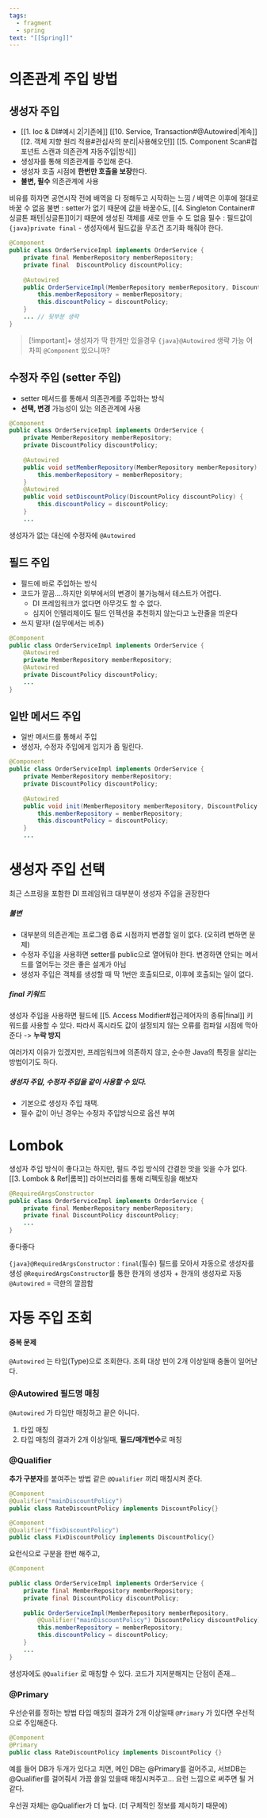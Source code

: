 ```yaml
---
tags:
  - fragment
  - spring
text: "[[Spring]]"
---
```

# 의존관계 주입 방법

## 생성자 주입
- [[1. Ioc & DI#예시 2|기존에]] [[10. Service, Transaction#@Autowired|계속]] [[2. 객체 지향 원리 적용#관심사의 분리|사용해오던]] [[5. Component Scan#컴포넌트 스캔과 의존관계 자동주입|방식]]
- 생성자를 통해 의존관계를 주입해 준다.
- 생성자 호출 시점에 **한번만 호출을 보장**한다.
- **불변, 필수** 의존관계에 사용

비유를 하자면 공연시작 전에 배역을 다 정해두고 시작하는 느낌 / 배역은 이후에 절대로 바꿀 수 없음
불변 : setter가 없기 때문에 값을 바꿀수도, [[4. Singleton Container#싱글톤 패턴|싱글톤]]이기 때문에 생성된 객체를 새로 만들 수 도 없음
필수 : 필드값이 `{java}private final` - 생성자에서 필드값을 무조건 초기화 해줘야 한다.

~~~java hl:1,6-9
@Component  
public class OrderServiceImpl implements OrderService {  
    private final MemberRepository memberRepository;  
    private final  DiscountPolicy discountPolicy;  
  
    @Autowired  
    public OrderServiceImpl(MemberRepository memberRepository, DiscountPolicy discountPolicy) {  
        this.memberRepository = memberRepository;  
        this.discountPolicy = discountPolicy;  
    }
    ... // 뒷부분 생략
}
~~~

> [!important]+ 생성자가 딱 한개만 있을경우
> `{java}@Autowired` 생략 가능
> 어차피 `@Component` 있으니까?

## 수정자 주입 (setter 주입)
- setter 메서드를 통해서 의존관계를 주입하는 방식
- **선택, 변경** 가능성이 있는 의존관계에 사용
~~~java
@Component  
public class OrderServiceImpl implements OrderService {  
    private MemberRepository memberRepository;  
    private DiscountPolicy discountPolicy;  
  
    @Autowired  
    public void setMemberRepository(MemberRepository memberRepository) {  
        this.memberRepository = memberRepository;  
    }  
    @Autowired  
    public void setDiscountPolicy(DiscountPolicy discountPolicy) {  
        this.discountPolicy = discountPolicy;  
    }
    ...
~~~
생성자가 없는 대신에 수정자에 `@Autowired`

## 필드 주입
- 필드에 바로 주입하는 방식
- 코드가 깔끔....하지만 외부에서의 변경이 불가능해서 테스트가 어렵다.
	- DI 프레임워크가 없다면 아무것도 할 수 없다.
	- 심지어 인텔리제이도 필드 인젝션을 추천하지 않는다고 노란줄을 띄운다
- 쓰지 말자! (실무에서는 비추)
~~~java
@Component  
public class OrderServiceImpl implements OrderService {  
    @Autowired  
    private MemberRepository memberRepository;  
    @Autowired  
    private DiscountPolicy discountPolicy;
	...
}
~~~


## 일반 메서드 주입
- 일반 메서드를 통해서 주입
- 생성자, 수정자 주입에게 입지가 좀 밀린다.
~~~java
@Component  
public class OrderServiceImpl implements OrderService {  
    private MemberRepository memberRepository;  
    private DiscountPolicy discountPolicy;  
  
    @Autowired   
    public void init(MemberRepository memberRepository, DiscountPolicy discountPolicy) {  
        this.memberRepository = memberRepository;  
        this.discountPolicy = discountPolicy;  
    }
    ...
~~~

# 생성자 주입 선택
최근 스프링을 포함한 DI 프레임워크 대부분이 생성자 주입을 권장한다

##### 불변
- 대부분의 의존관계는 프로그램 종료 시점까지 변경할 일이 없다. (오히려 변하면 문제)
- 수정자 주입을 사용하면 setter를 public으로 열어둬야 한다. 
   변경하면 안되는 메서드를 열어두는 것은 좋은 설계가 아님
- 생성자 주입은 객체를 생성할 때 딱 1번만 호출되므로, 이후에 호출되는 일이 없다.
##### final 키워드
생성자 주입을 사용하면 필드에 [[5. Access Modifier#접근제어자의 종류|final]] 키워드를 사용할 수 있다.
따라서 혹시라도 값이 설정되지 않는 오류를 컴파일 시점에 막아준다 -> **누락 방지**

여러가지 이유가 있겠지만, 프레임워크에 의존하지 않고, 순수한 Java의 특징을 살리는 방법이기도 하다.

##### 생성자 주입, 수정자 주입을 같이 사용할 수 있다.
- 기본으로 생성자 주입 채택.
- 필수 값이 아닌 경우는 수정자 주입방식으로 옵션 부여



# Lombok
생성자 주입 방식이 좋다고는 하지만, 필드 주입 방식의 간결한 맛을 잊을 수가 없다.
[[3. Lombok & Ref|롬복]] 라이브러리를 통해 리펙토링을 해보자

~~~java
@RequiredArgsConstructor  
public class OrderServiceImpl implements OrderService {  
    private final MemberRepository memberRepository;  
    private final DiscountPolicy discountPolicy;
    ...
}
~~~
좋다좋다

`{java}@RequiredArgsConstructor` : `final`(필수) 필드를 모아서 자동으로 생성자를 생성
 `@RequiredArgsConstructor`를 통한 한개의 생성자 + 한개의 생성자로 자동 `@Autowired` = 극한의 깔끔함



# 자동 주입 조회 
#### 중복 문제 
`@Autowired` 는 타입(Type)으로 조회한다.
조회 대상 빈이 2개 이상일때 충돌이 일어난다.

### @Autowired 필드명 매칭
`@Autowired` 가 타입만 매칭하고 끝은 아니다.
1. 타입 매칭
2. 타입 매칭의 결과가 2개 이상일때, **필드/매개변수**로 매칭


### @Qualifier
**추가 구분자**를 붙여주는 방법
같은 `@Qualifier` 끼리 매칭시켜 준다.
```java
@Component
@Qualifier("mainDiscountPolicy")
public class RateDiscountPolicy implements DiscountPolicy{}
```

```java
@Component
@Qualifier("fixDiscountPolicy")
public class FixDiscountPolicy implements DiscountPolicy{}
```
요런식으로 구분을 한번 해주고,

~~~java hl:8
@Component  
  
public class OrderServiceImpl implements OrderService {  
    private final MemberRepository memberRepository;  
    private final DiscountPolicy discountPolicy;  
  
    public OrderServiceImpl(MemberRepository memberRepository, 
		@Qualifier("mainDiscountPolicy") DiscountPolicy discountPolicy) {  
        this.memberRepository = memberRepository;  
        this.discountPolicy = discountPolicy;  
    }
    ...
}
~~~
생성자에도 `@Qualifier` 로 매칭할 수 있다.
코드가 지저분해지는 단점이 존재...

### @Primary
우선순위를 정하는 방법
타입 매칭의 결과가 2개 이상일때 `@Primary` 가 있다면 우선적으로 주입해준다.

```java
@Component  
@Primary  
public class RateDiscountPolicy implements DiscountPolicy {}
```


예를 들어 DB가 두개가 있다고 치면, 메인 DB는 @Primary를 걸어주고,
서브DB는 @Qualifier를 걸어줘서 가끔 쓸일 있을때 매칭시켜주고... 요런 느낌으로 써주면 될 거 같다.

우선권 자체는 @Qualifier가 더 높다. (더 구체적인 정보를 제시하기 때문에)